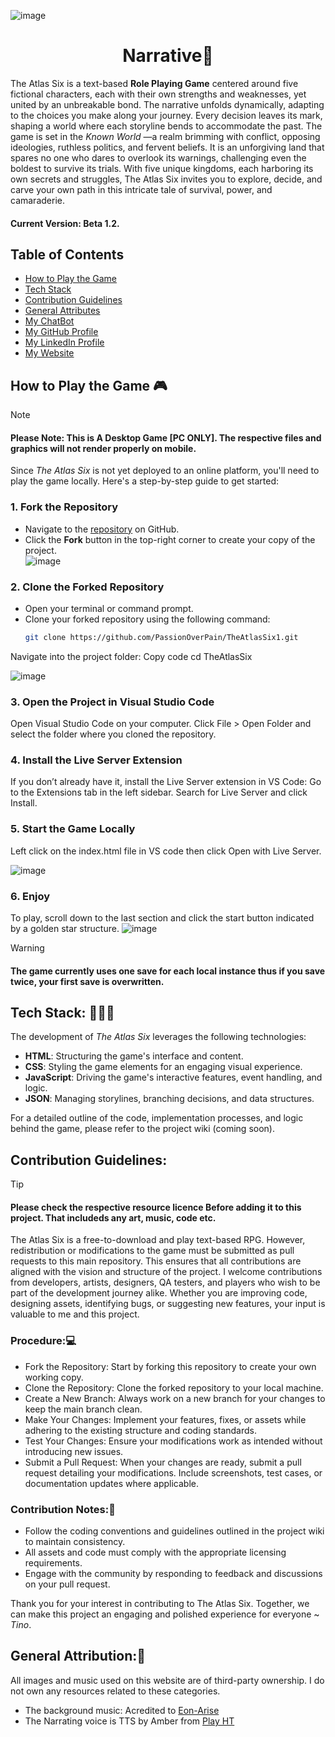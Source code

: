
![image](https://github.com/user-attachments/assets/1e55627b-c1ec-4f27-ad84-2457e05c2063)

<h1 Narrative style="text-align:center"> Narrative🔎</h1>
The Atlas Six is a text-based <b>Role Playing Game</b> centered around five fictional characters, each with their own strengths and weaknesses, yet united by an unbreakable bond. The narrative unfolds dynamically, adapting to the choices you make along your journey. Every decision leaves its mark, shaping a world where each storyline bends to accommodate the past.
The game is set in the <i>Known World </i>—a realm brimming with conflict, opposing ideologies, ruthless politics, and fervent beliefs. It is an unforgiving land that spares no one who dares to overlook its warnings, challenging even the boldest to survive its trials.
With five unique kingdoms, each harboring its own secrets and struggles, The Atlas Six invites you to explore, decide, and carve your own path in this intricate tale of survival, power, and camaraderie.

#### Current Version: Beta 1.2.

## Table of Contents
- [How to Play the Game](https://github.com/PassionOverPain/TheAtlasSix?tab=readme-ov-file#how-to-play-the-game--)
- [Tech Stack](https://github.com/PassionOverPain/TheAtlasSix?tab=readme-ov-file#tech-stack--%EF%B8%8F)
- [Contribution Guidelines](https://github.com/PassionOverPain/TheAtlasSix?tab=readme-ov-file#contribution-guidelines)
- [General Attributes](https://github.com/PassionOverPain/TheAtlasSix?tab=readme-ov-file#general-attributes)
- [My ChatBot](https://cdn.botpress.cloud/webchat/v2.2/shareable.html?configUrl=https://files.bpcontent.cloud/2024/12/06/17/20241206170532-B1MKLU7F.json) 
- [My GitHub Profile](https://github.com/PassionOverPain/)
- [My LinkedIn Profile](https://www.linkedin.com/in/tinotenda-mhedziso/)
- [My Website](https://tinotenda-mhedziso.pages.dev/)
  
## How to Play the Game  🎮
> [!Note]
> #### Please Note: This is A Desktop Game [PC ONLY]. The respective files and graphics will not render properly on mobile.
> Since *The Atlas Six* is not yet deployed to an online platform, you'll need to play the game locally. Here's a step-by-step guide to get started:  

### 1. Fork the Repository  
- Navigate to the [repository](https://github.com/PassionOverPain/TheAtlasSix1) on GitHub.  
- Click the **Fork** button in the top-right corner to create your copy of the project.  
![image](https://github.com/user-attachments/assets/93634696-507f-43a0-a18f-510fec9188ef)

### 2. Clone the Forked Repository  
- Open your terminal or command prompt.  
- Clone your forked repository using the following command:  
  ```bash  
  git clone https://github.com/PassionOverPain/TheAtlasSix1.git  
Navigate into the project folder:
Copy code
cd TheAtlasSix

![image](https://github.com/user-attachments/assets/99c6e373-3242-4612-bdab-748832de3183)

### 3. Open the Project in Visual Studio Code
Open Visual Studio Code on your computer.
Click File > Open Folder and select the folder where you cloned the repository. <br>
### 4. Install the Live Server Extension
If you don’t already have it, install the Live Server extension in VS Code:
Go to the Extensions tab in the left sidebar.
Search for Live Server and click Install. <br>
### 5. Start the Game Locally
Left click on the index.html file in VS code then click Open with Live Server. <br>

![image](https://github.com/user-attachments/assets/33dd3571-f9e7-4362-9a30-38730432d4d7)


### 6. Enjoy
To play, scroll down to the last section and click the start button indicated by a golden star structure.
![image](https://github.com/user-attachments/assets/bad58c3b-54fd-4ac6-8b71-dc84cc07c055)

> [!Warning]
> #### The game currently uses one save for each local instance thus if you save twice, your first save is overwritten.

## Tech Stack:  👷🏿‍♂️

The development of *The Atlas Six* leverages the following technologies:  
- **HTML**: Structuring the game's interface and content.  
- **CSS**: Styling the game elements for an engaging visual experience.  
- **JavaScript**: Driving the game's interactive features, event handling, and logic.  
- **JSON**: Managing storylines, branching decisions, and data structures.  

For a detailed outline of the code, implementation processes, and logic behind the game, please refer to the project wiki (coming soon).
## Contribution Guidelines:
> [!Tip]
> #### Please check the respective resource licence Before adding it to this project. That includeds any art, music, code etc.
The Atlas Six is a free-to-download and play text-based RPG. However, redistribution or modifications to the game must be submitted as pull requests to this main repository. This ensures that all contributions are aligned with the vision and structure of the project.
I welcome contributions from developers, artists, designers, QA testers, and players who wish to be part of the development journey alike. Whether you are improving code, designing assets, identifying bugs, or suggesting new features, your input is valuable to me and this project.

### Procedure:💻
<ul>
<li>Fork the Repository: Start by forking this repository to create your own working copy.</li>
<li>Clone the Repository: Clone the forked repository to your local machine.</li>
<li>Create a New Branch: Always work on a new branch for your changes to keep the main branch clean.</li>
<li>Make Your Changes: Implement your features, fixes, or assets while adhering to the existing structure and coding standards.</li>
<li>Test Your Changes: Ensure your modifications work as intended without introducing new issues.</li>
<li>Submit a Pull Request: When your changes are ready, submit a pull request detailing your modifications. Include screenshots, test cases, or documentation updates where applicable.</li>
</ul>

### Contribution Notes:📝

<ul>
<li>Follow the coding conventions and guidelines outlined in the project wiki to maintain consistency.</li>
<li>All assets and code must comply with the appropriate licensing requirements.</li>
<li>Engage with the community by responding to feedback and discussions on your pull request.</li>
</ul>
Thank you for your interest in contributing to The Atlas Six. Together, we can make this project an engaging and polished experience for everyone ~ <i>Tino</i>.

## General Attribution:🌟
All images and music used on this website are of third-party ownership. I do not own any resources related to these categories.
<ul>
<li>The background music: Acredited to <a href="https://www.youtube.com/watch?v=Rh7j_xsIu9Q&ab_channel=Eon">Eon-Arise</a></li>
<li>The Narrating voice is TTS by Amber from <a href="https://play.ht/">Play HT</a></li>
</ul>

